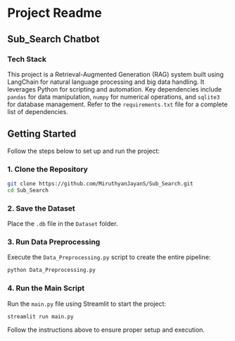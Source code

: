# Project Readme

## Sub_Search Chatbot

### Tech Stack
This project is a Retrieval-Augmented Generation (RAG) system built using LangChain for natural language processing and big data handling. It leverages Python for scripting and automation. Key dependencies include `pandas` for data manipulation, `numpy` for numerical operations, and `sqlite3` for database management. Refer to the `requirements.txt` file for a complete list of dependencies.

## Getting Started

Follow the steps below to set up and run the project:

### 1. Clone the Repository
```bash
git clone https://github.com/MiruthyanJayanS/Sub_Search.git
cd Sub_Search
```

### 2. Save the Dataset
Place the `.db` file in the `Dataset` folder.

### 3. Run Data Preprocessing
Execute the `Data_Preprocessing.py` script to create the entire pipeline:
```bash
python Data_Preprocessing.py
```

### 4. Run the Main Script
Run the `main.py` file using Streamlit to start the project:
```bash
streamlit run main.py
```

Follow the instructions above to ensure proper setup and execution.
